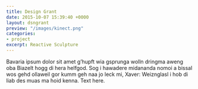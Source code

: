```yaml
---
title: Design Grant
date: 2015-10-07 15:39:40 +0000
layout: dsngrant
preview: "/images/kinect.png"
categories:
- project
excerpt: Reactive Sculpture
---
```



Bavaria ipsum dolor sit amet g’hupft wia gsprunga wolln dringma aweng oba Biazelt hogg di hera helfgod. Sog i hawadere midananda nomoi a bissal wos gehd ollaweil gor kumm geh naa jo leck mi, Xaver: Weiznglasl i hob di liab des muas ma hoid kenna. Text here.